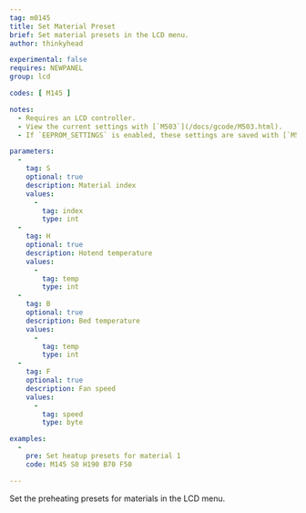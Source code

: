 ```yaml
---
tag: m0145
title: Set Material Preset
brief: Set material presets in the LCD menu.
author: thinkyhead

experimental: false
requires: NEWPANEL
group: lcd

codes: [ M145 ]

notes:
  - Requires an LCD controller.
  - View the current settings with [`M503`](/docs/gcode/M503.html).
  - If `EEPROM_SETTINGS` is enabled, these settings are saved with [`M500`](/docs/gcode/M500.html), loaded with [`M501`](/docs/gcode/M501.html), and reset with [`M502`](/docs/gcode/M502.html).

parameters:
  -
    tag: S
    optional: true
    description: Material index
    values:
      -
        tag: index
        type: int
  -
    tag: H
    optional: true
    description: Hotend temperature
    values:
      -
        tag: temp
        type: int
  -
    tag: B
    optional: true
    description: Bed temperature
    values:
      -
        tag: temp
        type: int
  -
    tag: F
    optional: true
    description: Fan speed
    values:
      -
        tag: speed
        type: byte

examples:
  -
    pre: Set heatup presets for material 1
    code: M145 S0 H190 B70 F50

---
```


Set the preheating presets for materials in the LCD menu.
